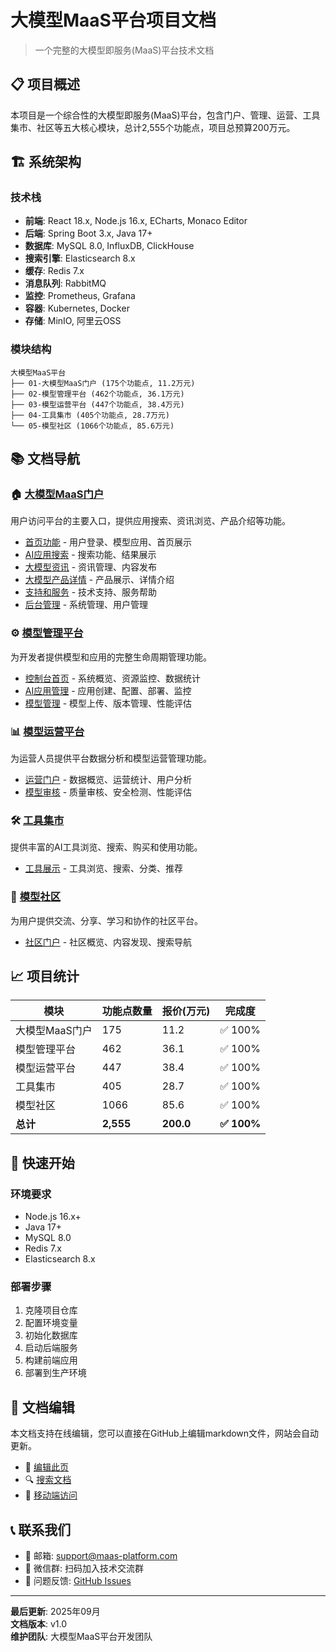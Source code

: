 # 大模型MaaS平台项目文档

> 一个完整的大模型即服务(MaaS)平台技术文档

## 📋 项目概述

本项目是一个综合性的大模型即服务(MaaS)平台，包含门户、管理、运营、工具集市、社区等五大核心模块，总计2,555个功能点，项目总预算200万元。

## 🏗️ 系统架构

### 技术栈
- **前端**: React 18.x, Node.js 16.x, ECharts, Monaco Editor
- **后端**: Spring Boot 3.x, Java 17+
- **数据库**: MySQL 8.0, InfluxDB, ClickHouse
- **搜索引擎**: Elasticsearch 8.x
- **缓存**: Redis 7.x
- **消息队列**: RabbitMQ
- **监控**: Prometheus, Grafana
- **容器**: Kubernetes, Docker
- **存储**: MinIO, 阿里云OSS

### 模块结构
```
大模型MaaS平台
├── 01-大模型MaaS门户 (175个功能点, 11.2万元)
├── 02-模型管理平台 (462个功能点, 36.1万元)
├── 03-模型运营平台 (447个功能点, 38.4万元)
├── 04-工具集市 (405个功能点, 28.7万元)
└── 05-模型社区 (1066个功能点, 85.6万元)
```

## 📚 文档导航

### 🏠 [大模型MaaS门户](./模块文档/01-大模型MaaS门户/README.md)
用户访问平台的主要入口，提供应用搜索、资讯浏览、产品介绍等功能。

- [首页功能](./模块文档/01-大模型MaaS门户/首页功能.md) - 用户登录、模型应用、首页展示
- [AI应用搜索](./模块文档/01-大模型MaaS门户/AI应用搜索.md) - 搜索功能、结果展示
- [大模型资讯](./模块文档/01-大模型MaaS门户/大模型资讯.md) - 资讯管理、内容发布
- [大模型产品详情](./模块文档/01-大模型MaaS门户/大模型产品详情.md) - 产品展示、详情介绍
- [支持和服务](./模块文档/01-大模型MaaS门户/支持和服务.md) - 技术支持、服务帮助
- [后台管理](./模块文档/01-大模型MaaS门户/后台管理.md) - 系统管理、用户管理

### ⚙️ [模型管理平台](./模块文档/02-模型管理平台/README.md)
为开发者提供模型和应用的完整生命周期管理功能。

- [控制台首页](./模块文档/02-模型管理平台/控制台首页.md) - 系统概览、资源监控、数据统计
- [AI应用管理](./模块文档/02-模型管理平台/AI应用管理.md) - 应用创建、配置、部署、监控
- [模型管理](./模块文档/02-模型管理平台/模型管理.md) - 模型上传、版本管理、性能评估

### 📊 [模型运营平台](./模块文档/03-模型运营平台/README.md)
为运营人员提供平台数据分析和模型运营管理功能。

- [运营门户](./模块文档/03-模型运营平台/运营门户.md) - 数据概览、运营统计、用户分析
- [模型审核](./模块文档/03-模型运营平台/模型审核.md) - 质量审核、安全检测、性能评估

### 🛠️ [工具集市](./模块文档/04-工具集市/README.md)
提供丰富的AI工具浏览、搜索、购买和使用功能。

- [工具展示](./模块文档/04-工具集市/工具展示.md) - 工具浏览、搜索、分类、推荐

### 👥 [模型社区](./模块文档/05-模型社区/README.md)
为用户提供交流、分享、学习和协作的社区平台。

- [社区门户](./模块文档/05-模型社区/社区门户.md) - 社区概览、内容发现、搜索导航

## 📈 项目统计

| 模块 | 功能点数量 | 报价(万元) | 完成度 |
|------|------------|------------|--------|
| 大模型MaaS门户 | 175 | 11.2 | ✅ 100% |
| 模型管理平台 | 462 | 36.1 | ✅ 100% |
| 模型运营平台 | 447 | 38.4 | ✅ 100% |
| 工具集市 | 405 | 28.7 | ✅ 100% |
| 模型社区 | 1066 | 85.6 | ✅ 100% |
| **总计** | **2,555** | **200.0** | **✅ 100%** |

## 🚀 快速开始

### 环境要求
- Node.js 16.x+
- Java 17+
- MySQL 8.0
- Redis 7.x
- Elasticsearch 8.x

### 部署步骤
1. 克隆项目仓库
2. 配置环境变量
3. 初始化数据库
4. 启动后端服务
5. 构建前端应用
6. 部署到生产环境

## 📝 文档编辑

本文档支持在线编辑，您可以直接在GitHub上编辑markdown文件，网站会自动更新。

- 📝 [编辑此页](https://github.com/chenxingqiang/maas-docs/edit/main/README.md)
- 🔍 [搜索文档](#)
- 📱 [移动端访问](#)

## 📞 联系我们

- 📧 邮箱: support@maas-platform.com
- 💬 微信群: 扫码加入技术交流群
- 🐛 问题反馈: [GitHub Issues](https://github.com/chenxingqiang/maas-docs/issues)

---

**最后更新**: 2025年09月  
**文档版本**: v1.0  
**维护团队**: 大模型MaaS平台开发团队
